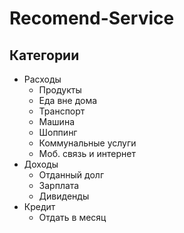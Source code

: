 # Recomend-Service

## Категории

+ Расходы
  + Продукты
  + Еда вне дома
  + Транспорт
  + Машина
  + Шоппинг
  + Коммунальные услуги
  + Моб. связь и интернет
+ Доходы
  + Отданный долг
  + Зарплата
  + Дивиденды
+ Кредит
  + Отдать в месяц
